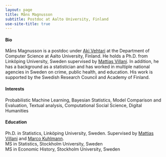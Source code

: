 ```yaml
---
layout: page
title: Måns Magnusson
subtitle: Postdoc at Aalto University, Finland
use-site-title: true
---
```



#### Bio
Måns Magnusson is a postdoc under [Aki Vehtari](https://users.aalto.fi/~ave/) at the Department of Computer Science at Aalto University, Finland. He holds a Ph.D. from Linköping University, Sweden supervised by [Mattias Villani](https://www.mattiasvillani.com/). In addition, he has a background as a statistician and has worked in multiple national agencies in Sweden on crime, public health, and education. His work is supported by the Swedish Research Council and Academy of Finland.

#### Interests
Probabilistic Machine Learning, Bayesian Statistics, Model Comparison and Evaluation, Textual analysis, Computational Social Science, Digital Humanities

#### Education
Ph.D. in Statistics, Linköping University, Sweden. Supervised by [Mattias Villani](https://www.mattiasvillani.com/) and [Marco Kuhlmann](https://www.ida.liu.se/~marku61/).\
MS in Statistics, Stockholm University, Sweden\
MS in Economic History, Stockholm University, Sweden
